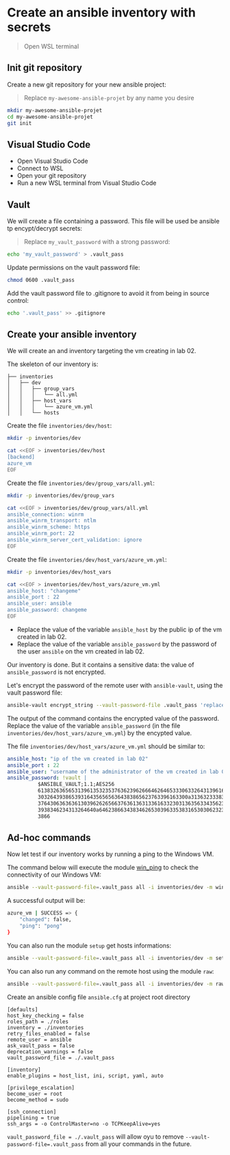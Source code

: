 # Create an ansible inventory with secrets

> Open WSL terminal

## Init git repository

Create a new git repository for your new ansible project:

> Replace `my-awesome-ansible-projet` by any name you desire

```bash
mkdir my-awesome-ansible-projet
cd my-awesome-ansible-projet
git init
```

## Visual Studio Code

- Open Visual Studio Code
- Connect to WSL
- Open your git repository
- Run a new WSL terminal from Visual Studio Code

## Vault

We will create a file containing a password. This file will be used be ansible tp encypt/decrypt secrets:

> Replace `my_vault_password` with a strong password:

```bash
echo 'my_vault_password' > .vault_pass
```

Update permissions on the vault password file:

```bash
chmod 0600 .vault_pass
```

Add the vault password file to .gitignore to avoid it from being in source control:

```bash
echo '.vault_pass' >> .gitignore
```

## Create your ansible inventory

We will create an and inventory targeting the vm creating in lab 02.

The skeleton of our inventory is:

```plain
├── inventories
│   ├── dev
│   │   ├── group_vars
│   │   │   └── all.yml
│   │   ├── host_vars
│   │   │   └── azure_vm.yml
│   │   └── hosts
```

Create the file `inventories/dev/host`:

```bash
mkdir -p inventories/dev

cat <<EOF > inventories/dev/host
[backend]
azure_vm
EOF
```

Create the file `inventories/dev/group_vars/all.yml`:

```bash
mkdir -p inventories/dev/group_vars

cat <<EOF > inventories/dev/group_vars/all.yml
ansible_connection: winrm
ansible_winrm_transport: ntlm
ansible_winrm_scheme: https
ansible_winrm_port: 22
ansible_winrm_server_cert_validation: ignore
EOF
```

Create the file `inventories/dev/host_vars/azure_vm.yml`:

```bash
mkdir -p inventories/dev/host_vars

cat <<EOF > inventories/dev/host_vars/azure_vm.yml
ansible_host: "changeme"
ansible_port : 22
ansible_user: ansible
ansible_password: changeme
EOF
```

- Replace the value of the variable `ansible_host` by the public ip of the vm created in lab 02.
- Replace the value of the variable `ansible_password` by the password of the user `ansible` on the vm created in lab 02.

Our inventory is done. But it contains a sensitive data: the value of `ansible_password` is not encrypted.

Let's encrypt the password of the remote user with `ansible-vault`, using the vault password file:

```bash
ansible-vault encrypt_string --vault-password-file .vault_pass 'replace by the password of the user ansible'
```

The output of the command contains the encrypted value of the password. Replace the value of the variable `ansible_password` (in the file `inventories/dev/host_vars/azure_vm.yml`) by the encypted value.

The file `inventories/dev/host_vars/azure_vm.yml` should be similar to:

```yml
ansible_host: "ip of the vm created in lab 02"
ansible_port : 22
ansible_user: "username of the administrator of the vm created in lab 02"
ansible_password: !vault |
          $ANSIBLE_VAULT;1.1;AES256
          61383263656531396135323537636239626664626465333063326431396163306162666664616139
          3032643938653931643565656364383865623763396163300a313632333830636430363033373638
          37643063636361303962626566376361363133616332303136356334356232393235323163393461
          3938346234313264640a646238663438346265303963353831653030623230386139396163313739
          3866
```

## Ad-hoc commands

Now let test if our inventory works by running a ping to the Windows VM.

The command below will execute the module [win_ping](https://docs.ansible.com/ansible/latest/collections/ansible/windows/win_ping_module.html) to check the connectivity of our Windows VM:

```bash
ansible --vault-password-file=.vault_pass all -i inventories/dev -m win_ping
```

A successful output will be:

```bash
azure_vm | SUCCESS => {
    "changed": false,
    "ping": "pong"
}
```

You can also run the module `setup` get hosts informations:

```bash
ansible --vault-password-file=.vault_pass all -i inventories/dev -m setup
```

You can also run any command on the remote host using the module `raw`:

```bash
ansible --vault-password-file=.vault_pass all -i inventories/dev -m raw -a "dir"
```

Create an ansible config file `ansible.cfg` at project root directory

```plain
[defaults]
host_key_checking = false
roles_path = ./roles
inventory = ./inventories
retry_files_enabled = false
remote_user = ansible
ask_vault_pass = false
deprecation_warnings = false
vault_password_file = ./.vault_pass
 
[inventory]
enable_plugins = host_list, ini, script, yaml, auto
 
[privilege_escalation]
become_user = root
become_method = sudo
 
[ssh_connection]
pipelining = true
ssh_args = -o ControlMaster=no -o TCPKeepAlive=yes
```

`vault_password_file = ./.vault_pass` will allow oyu to remove `--vault-password-file=.vault_pass` from all your commands in the future.